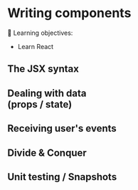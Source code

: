 # Writing components

📌 Learning objectives:

- Learn React


## The JSX syntax


## Dealing with data<br>(props / state)


## Receiving user's events


##  Divide & Conquer


## Unit testing / Snapshots
